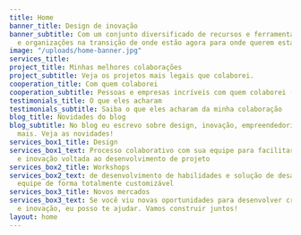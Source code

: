 ```yaml
---
title: Home
banner_title: Design de inovação
banner_subtitle: Com um conjunto diversificado de recursos e ferramentas ajudo equipes
  e organizações na transição de onde estão agora para onde querem estar
image: "/uploads/home-banner.jpg"
services_title: 
project_title: Minhas melhores colaborações
project_subtitle: Veja os projetos mais legais que colaborei.
cooperation_title: Com quem colaborei
cooperation_subtitle: Pessoas e empresas incríveis com quem colaborei (trabalhei junto).
testimonials_title: O que eles acharam
testimonials_subtitle: Saiba o que eles acharam da minha colaboração
blog_title: Novidades do blog
blog_subtitle: No blog eu escrevo sobre design, inovação, empreendedorismo e muito
  mais. Veja as novidades!
services_box1_title: Design
services_box1_text: Processo colaborativo com sua equipe para facilitar a criatividade
  e inovação voltada ao desenvolvimento de projeto
services_box2_title: Workshops
services_box2_text: de desenvolvimento de habilidades e solução de desafios para sua
  equipe de forma totalmente customizável
services_box3_title: Novos mercados
services_box3_text: Se você viu novas oportunidades para desenvolver criatividade
  e inovação, eu posso te ajudar. Vamos construir juntos!
layout: home
---
```


